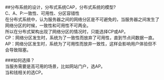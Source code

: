 ##分布系统的设计，分布式系统CAP，分布式系统的模型?   
C、A、P:一致性、可用性、分区容错性   
在分布式系统中，认为服务器之间的网络分区是不可避免的，当服务器之间发生了网络分区的时候，一致性和可用性不可两全。  
所以在分布式架构出现了网络分区的情况时，只能选择CP或AP。  
CP：网络分区发生时，系统为了一致性而放弃了可用性，直到节点间数据一直。    
AP：网络分区发生时，系统为了可用性而放弃一致性，这样会影响用户体验但不会导致阻塞。    

###如何选择？      
当服务需要是高可用的场景，比如网站门户，选AP。  
当和钱相关的选CP。  
